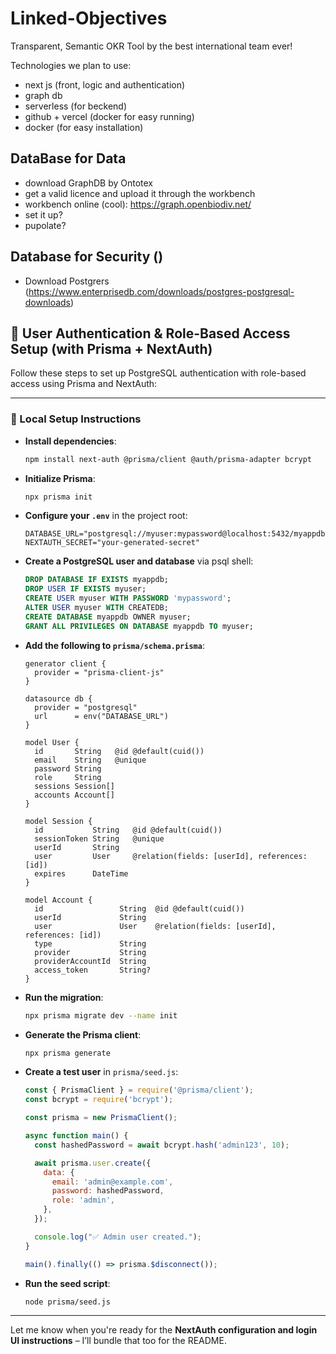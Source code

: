 # Linked-Objectives
Transparent, Semantic OKR Tool by the best international team ever!

Technologies we plan to use:

- next js (front, logic and authentication)
- graph db
- serverless (for beckend)
- github + vercel (docker for easy running)
- docker (for easy installation)


## DataBase for Data
- download GraphDB by Ontotex
- get a valid licence and upload it through the workbench
- workbench online (cool): https://graph.openbiodiv.net/
- set it up?
- pupolate?

## Database for Security ()
- Download Postgrers (https://www.enterprisedb.com/downloads/postgres-postgresql-downloads)

## 🚀 User Authentication & Role-Based Access Setup (with Prisma + NextAuth)

Follow these steps to set up PostgreSQL authentication with role-based access using Prisma and NextAuth:

---

### 🔧 Local Setup Instructions

* **Install dependencies**:

  ```bash
  npm install next-auth @prisma/client @auth/prisma-adapter bcrypt
  ```

* **Initialize Prisma**:

  ```bash
  npx prisma init
  ```

* **Configure your `.env`** in the project root:

  ```env
  DATABASE_URL="postgresql://myuser:mypassword@localhost:5432/myappdb"
  NEXTAUTH_SECRET="your-generated-secret"
  ```

* **Create a PostgreSQL user and database** via psql shell:

  ```sql
  DROP DATABASE IF EXISTS myappdb;
  DROP USER IF EXISTS myuser;
  CREATE USER myuser WITH PASSWORD 'mypassword';
  ALTER USER myuser WITH CREATEDB;
  CREATE DATABASE myappdb OWNER myuser;
  GRANT ALL PRIVILEGES ON DATABASE myappdb TO myuser;
  ```

* **Add the following to `prisma/schema.prisma`**:

  ```prisma
  generator client {
    provider = "prisma-client-js"
  }

  datasource db {
    provider = "postgresql"
    url      = env("DATABASE_URL")
  }

  model User {
    id       String   @id @default(cuid())
    email    String   @unique
    password String
    role     String
    sessions Session[]
    accounts Account[]
  }

  model Session {
    id           String   @id @default(cuid())
    sessionToken String   @unique
    userId       String
    user         User     @relation(fields: [userId], references: [id])
    expires      DateTime
  }

  model Account {
    id                 String  @id @default(cuid())
    userId             String
    user               User    @relation(fields: [userId], references: [id])
    type               String
    provider           String
    providerAccountId  String
    access_token       String?
  }
  ```

* **Run the migration**:

  ```bash
  npx prisma migrate dev --name init
  ```

* **Generate the Prisma client**:

  ```bash
  npx prisma generate
  ```

* **Create a test user** in `prisma/seed.js`:

  ```js
  const { PrismaClient } = require('@prisma/client');
  const bcrypt = require('bcrypt');

  const prisma = new PrismaClient();

  async function main() {
    const hashedPassword = await bcrypt.hash('admin123', 10);

    await prisma.user.create({
      data: {
        email: 'admin@example.com',
        password: hashedPassword,
        role: 'admin',
      },
    });

    console.log("✅ Admin user created.");
  }

  main().finally(() => prisma.$disconnect());
  ```

* **Run the seed script**:

  ```bash
  node prisma/seed.js
  ```

---

Let me know when you're ready for the **NextAuth configuration and login UI instructions** – I’ll bundle that too for the README.
